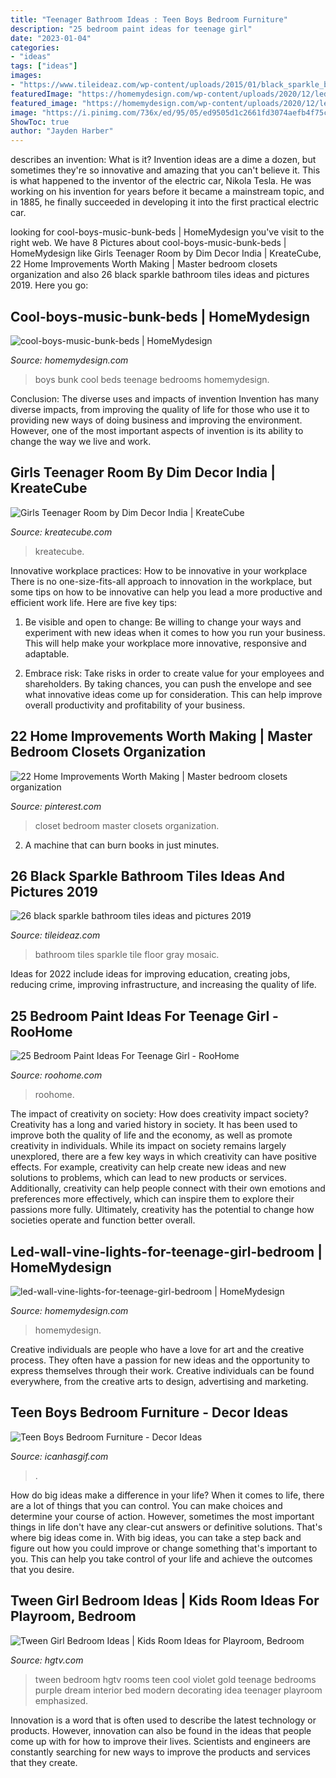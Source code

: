 ```yaml
---
title: "Teenager Bathroom Ideas : Teen Boys Bedroom Furniture"
description: "25 bedroom paint ideas for teenage girl"
date: "2023-01-04"
categories:
- "ideas"
tags: ["ideas"]
images:
- "https://www.tileideaz.com/wp-content/uploads/2015/01/black_sparkle_bathroom_tiles_13.jpg"
featuredImage: "https://homemydesign.com/wp-content/uploads/2020/12/led-wall-vine-lights-for-teenage-girl-bedroom-229x300.jpg"
featured_image: "https://homemydesign.com/wp-content/uploads/2020/12/led-wall-vine-lights-for-teenage-girl-bedroom-229x300.jpg"
image: "https://i.pinimg.com/736x/ed/95/05/ed9505d1c2661fd3074aefb4f75c5854.jpg"
ShowToc: true
author: "Jayden Harber"
---
```



describes an invention: What is it?
Invention ideas are a dime a dozen, but sometimes they're so innovative and amazing that you can't believe it. This is what happened to the inventor of the electric car, Nikola Tesla. He was working on his invention for years before it became a mainstream topic, and in 1885, he finally succeeded in developing it into the first practical electric car.

	

		
looking for cool-boys-music-bunk-beds | HomeMydesign you've visit to the right web. We have 8 Pictures about cool-boys-music-bunk-beds | HomeMydesign like Girls Teenager Room by Dim Decor India | KreateCube, 22 Home Improvements Worth Making | Master bedroom closets organization and also 26 black sparkle bathroom tiles ideas and pictures 2019. Here you go:
		
    
## Cool-boys-music-bunk-beds | HomeMydesign

<img loading=lazy src="https://homemydesign.com/wp-content/uploads/2014/11/cool-boys-music-bunk-beds.jpg" onerror="this.onerror=null;this.src='https://tse3.mm.bing.net/th?id=OIP.arxKMFBvh6647TTFDiY-vQHaLH&amp;pid=15.1';" alt="cool-boys-music-bunk-beds | HomeMydesign">

_Source: homemydesign.com_

>boys bunk cool beds teenage bedrooms homemydesign. 

	

Conclusion: The diverse uses and impacts of invention
Invention has many diverse impacts, from improving the quality of life for those who use it to providing new ways of doing business and improving the environment. However, one of the most important aspects of invention is its ability to change the way we live and work.

    
## Girls Teenager Room By Dim Decor India | KreateCube

<img loading=lazy src="https://kreatecube.com/usefull/vendor/27387/gallery/10438.jpg" onerror="this.onerror=null;this.src='https://tse4.mm.bing.net/th?id=OIP.VCuxolpsKhULlxaJr3M6HAHaF7&amp;pid=15.1';" alt="Girls Teenager Room by Dim Decor India | KreateCube">

_Source: kreatecube.com_

>kreatecube. 

	

Innovative workplace practices: How to be innovative in your workplace
There is no one-size-fits-all approach to innovation in the workplace, but some tips on how to be innovative can help you lead a more productive and efficient work life. Here are five key tips:
1. Be visible and open to change: Be willing to change your ways and experiment with new ideas when it comes to how you run your business. This will help make your workplace more innovative, responsive and adaptable.

2. Embrace risk: Take risks in order to create value for your employees and shareholders. By taking chances, you can push the envelope and see what innovative ideas come up for consideration. This can help improve overall productivity and profitability of your business.


    
## 22 Home Improvements Worth Making | Master Bedroom Closets Organization

<img loading=lazy src="https://i.pinimg.com/736x/ed/95/05/ed9505d1c2661fd3074aefb4f75c5854.jpg" onerror="this.onerror=null;this.src='https://tse1.mm.bing.net/th?id=OIP.7lgTVMawk9xIhgiTM8769gHaLI&amp;pid=15.1';" alt="22 Home Improvements Worth Making | Master bedroom closets organization">

_Source: pinterest.com_

>closet bedroom master closets organization. 

	

2. A machine that can burn books in just minutes.

    
## 26 Black Sparkle Bathroom Tiles Ideas And Pictures 2019

<img loading=lazy src="https://www.tileideaz.com/wp-content/uploads/2015/01/black_sparkle_bathroom_tiles_13.jpg" onerror="this.onerror=null;this.src='https://tse3.mm.bing.net/th?id=OIP.IYSXGnFxdOdWCRsKFAJ-7QHaJ3&amp;pid=15.1';" alt="26 black sparkle bathroom tiles ideas and pictures 2019">

_Source: tileideaz.com_

>bathroom tiles sparkle tile floor gray mosaic. 

	

Ideas for 2022 include ideas for improving education, creating jobs, reducing crime, improving infrastructure, and increasing the quality of life.

    
## 25 Bedroom Paint Ideas For Teenage Girl - RooHome

<img loading=lazy src="https://roohome.com/wp-content/uploads/2016/04/fairy-themed-kids-room-wall.jpg" onerror="this.onerror=null;this.src='https://tse1.mm.bing.net/th?id=OIP.p0GHxYlQI_ijgWAEUD9iHAHaE8&amp;pid=15.1';" alt="25 Bedroom Paint Ideas For Teenage Girl - RooHome">

_Source: roohome.com_

>roohome. 

	

The impact of creativity on society: How does creativity impact society?
Creativity has a long and varied history in society. It has been used to improve both the quality of life and the economy, as well as promote creativity in individuals. While its impact on society remains largely unexplored, there are a few key ways in which creativity can have positive effects. For example, creativity can help create new ideas and new solutions to problems, which can lead to new products or services. Additionally, creativity can help people connect with their own emotions and preferences more effectively, which can inspire them to explore their passions more fully. Ultimately, creativity has the potential to change how societies operate and function better overall.

    
## Led-wall-vine-lights-for-teenage-girl-bedroom | HomeMydesign

<img loading=lazy src="https://homemydesign.com/wp-content/uploads/2020/12/led-wall-vine-lights-for-teenage-girl-bedroom-229x300.jpg" onerror="this.onerror=null;this.src='https://tse2.mm.bing.net/th?id=OIP.CjGuKVv0fgh7zrUR4xrP9wAAAA&amp;pid=15.1';" alt="led-wall-vine-lights-for-teenage-girl-bedroom | HomeMydesign">

_Source: homemydesign.com_

>homemydesign. 

	

Creative individuals are people who have a love for art and the creative process. They often have a passion for new ideas and the opportunity to express themselves through their work. Creative individuals can be found everywhere, from the creative arts to design, advertising and marketing.

    
## Teen Boys Bedroom Furniture - Decor Ideas

<img loading=lazy src="https://www.icanhasgif.com/wp-content/uploads/2015/04/Teen-Boys-Bedroom-Furniture.jpg" onerror="this.onerror=null;this.src='https://tse1.mm.bing.net/th?id=OIP.iohz2f1pJy_fs32pHOYf-wHaHa&amp;pid=15.1';" alt="Teen Boys Bedroom Furniture - Decor Ideas">

_Source: icanhasgif.com_

>. 

	

How do big ideas make a difference in your life?
When it comes to life, there are a lot of things that you can control. You can make choices and determine your course of action. However, sometimes the most important things in life don't have any clear-cut answers or definitive solutions. That's where big ideas come in. With big ideas, you can take a step back and figure out how you could improve or change something that's important to you. This can help you take control of your life and achieve the outcomes that you desire.

    
## Tween Girl Bedroom Ideas | Kids Room Ideas For Playroom, Bedroom

<img loading=lazy src="http://hgtvhome.sndimg.com/content/dam/images/hgtv/fullset/2013/7/24/3/BPF_original_tween-girls-bedroom_beauty-b_3x4.jpg.rend.hgtvcom.1280.1707.jpeg" onerror="this.onerror=null;this.src='https://tse2.mm.bing.net/th?id=OIP.WdUTqcvdWZr1WEGGWL9m0wHaJ4&amp;pid=15.1';" alt="Tween Girl Bedroom Ideas | Kids Room Ideas for Playroom, Bedroom">

_Source: hgtv.com_

>tween bedroom hgtv rooms teen cool violet gold teenage bedrooms purple dream interior bed modern decorating idea teenager playroom emphasized. 

	

Innovation is a word that is often used to describe the latest technology or products. However, innovation can also be found in the ideas that people come up with for how to improve their lives. Scientists and engineers are constantly searching for new ways to improve the products and services that they create.

